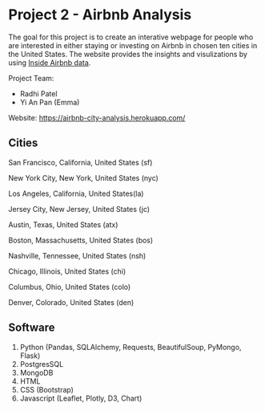 # Project 2 - Airbnb Analysis

The goal for this project is to create an interative webpage for people who are interested in either staying or investing on Airbnb in chosen ten cities in the United States.
The website provides the insights and visulizations by using [Inside Airbnb data](http://insideairbnb.com/).  

Project Team:
* Radhi Patel
* Yi An Pan (Emma) 

Website: https://airbnb-city-analysis.herokuapp.com/

## Cities

San Francisco, California, United States (sf)

New York City, New York, United States (nyc)

Los Angeles, California, United States(la)

Jersey City, New Jersey, United States (jc)

Austin, Texas, United States (atx)

Boston, Massachusetts, United States (bos)

Nashville, Tennessee, United States (nsh)

Chicago, Illinois, United States (chi)

Columbus, Ohio, United States (colo)

Denver, Colorado, United States (den)

## Software
1. Python (Pandas, SQLAlchemy, Requests, BeautifulSoup, PyMongo, Flask) 
2. PostgresSQL
3. MongoDB
4. HTML
5. CSS (Bootstrap) 
6. Javascript (Leaflet, Plotly, D3, Chart) 
